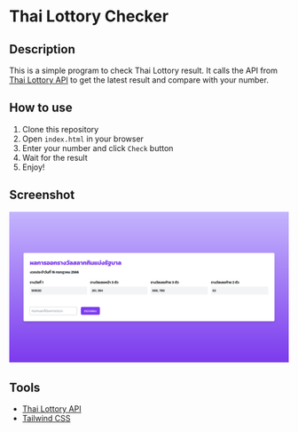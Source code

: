 # Thai Lottory Checker

## Description
This is a simple program to check Thai Lottory result. It calls the API from [Thai Lottory API](https://lotto.api.rayriffy.com/latest) to get the latest result and compare with your number.

## How to use
1. Clone this repository
2. Open `index.html` in your browser
3. Enter your number and click `Check` button
4. Wait for the result
5. Enjoy!

## Screenshot
![Alt text](image.png)

## Tools
- [Thai Lottory API](https://lotto.api.rayriffy.com/latest)
- [Tailwind CSS](https://tailwindcss.com/)